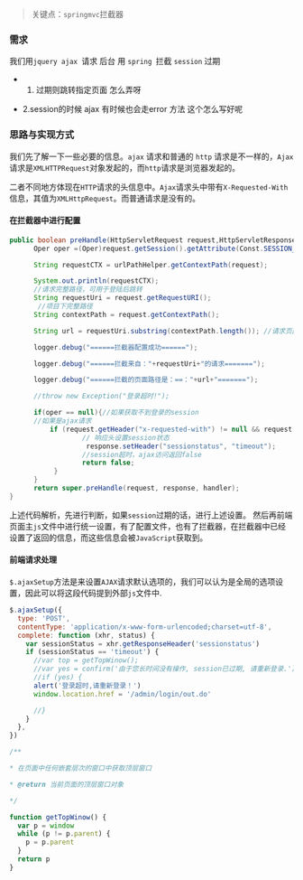 > 关键点：`springmvc`拦截器

### 需求

我们用`jquery ajax `请求 后台 用 `spring `拦截 `session` 过期

- 1. 过期则跳转指定页面 怎么弄呀

- 2.session的时候 ajax 有时候也会走error 方法 这个怎么写好呢

### 思路与实现方式

我们先了解一下一些必要的信息。`ajax` 请求和普通的 `http` 请求是不一样的，`Ajax`请求是`XMLHTTPRequest`对象发起的，而`http`请求是浏览器发起的。

二者不同地方体现在`HTTP`请求的头信息中。`Ajax`请求头中带有`X-Requested-With`信息，其值为`XMLHttpRequest`。而普通请求是没有的。

#### 在拦截器中进行配置

```java
public boolean preHandle(HttpServletRequest request,HttpServletResponse response, Object handler) throws Exception {
      Oper oper =(Oper)request.getSession().getAttribute(Const.SESSION_LOGIN_ADMIN_USER);

      String requestCTX = urlPathHelper.getContextPath(request);

      System.out.println(requestCTX);
      //请求完整路径，可用于登陆后跳转
      String requestUri = request.getRequestURI();
       //项目下完整路径
      String contextPath = request.getContextPath();

      String url = requestUri.substring(contextPath.length()); //请求页面

      logger.debug("======拦截器配置成功======");

      logger.debug("======拦截来自："+requestUri+"的请求=======");

      logger.debug("======拦截的页面路径是：==："+url+"=======");

      //throw new Exception("登录超时!");

      if(oper == null){//如果获取不到登录的session
      //如果是ajax请求
          if (request.getHeader("x-requested-with") != null && request.getHeader("x-requested-with").equalsIgnoreCase("XMLHttpRequest")){
                  // 响应头设置session状态
                   response.setHeader("sessionstatus", "timeout");
                  //session超时，ajax访问返回false
                  return false;
           }
      }
      return super.preHandle(request, response, handler);
}
```

上述代码解析，先进行判断，如果`session`过期的话，进行上述设置。
然后再前端页面主`js`文件中进行统一设置，有了配置文件，也有了拦截器，在拦截器中已经设置了返回的信息，而这些信息会被`JavaScript`获取到。

#### 前端请求处理

`$.ajaxSetup`方法是来设置`AJAX`请求默认选项的，我们可以认为是全局的选项设置，因此可以将这段代码提到外部`js`文件中.

```js
$.ajaxSetup({
  type: 'POST',
  contentType: 'application/x-www-form-urlencoded;charset=utf-8',
  complete: function (xhr, status) {
    var sessionStatus = xhr.getResponseHeader('sessionstatus')
    if (sessionStatus == 'timeout') {
      //var top = getTopWinow();
      //var yes = confirm('由于您长时间没有操作, session已过期, 请重新登录.');
      //if (yes) {
      alert('登录超时,请重新登录！')
      window.location.href = '/admin/login/out.do'

      //}
    }
  },
})

/**

* 在页面中任何嵌套层次的窗口中获取顶层窗口

* @return 当前页面的顶层窗口对象

*/

function getTopWinow() {
  var p = window
  while (p != p.parent) {
    p = p.parent
  }
  return p
}
```
